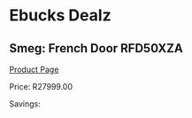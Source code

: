 
# Ebucks Dealz
## Smeg: French Door RFD50XZA
[Product Page](https://www.ebucks.com/web/shop/productSelected.do?prodId=1183684363&catId=1196429345)

Price: R27999.00

Savings: 


	